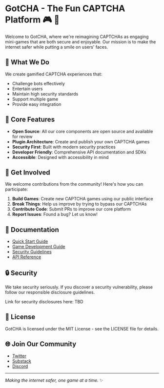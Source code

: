 # GotCHA - The Fun CAPTCHA Platform 🎮 🤖

Welcome to GotCHA, where we're reimagining CAPTCHAs as engaging mini-games that are both secure and enjoyable. Our mission is to make the internet safer while putting a smile on users' faces.

## 🎯 What We Do

We create gamified CAPTCHA experiences that:
- Challenge bots effectively
- Entertain users
- Maintain high security standards
- Support multiple game
- Provide easy integration

## 🌟 Core Features

- **Open Source**: All our core components are open source and available for review
- **Plugin Architecture**: Create and publish your own CAPTCHA games
- **Security First**: Built with modern security practices
- **Developer Friendly**: Comprehensive API documentation and SDKs
- **Accessible**: Designed with accessibility in mind

## 🤝 Get Involved

We welcome contributions from the community! Here's how you can participate:

1. **Build Games**: Create new CAPTCHA games using our public interface
2. **Break Things**: Help us improve by trying to bypass our CAPTCHAs
3. **Contribute Code**: Submit PRs to improve our core platform
4. **Report Issues**: Found a bug? Let us know!


## 📖 Documentation

- [Quick Start Guide](docs/quickstart.md)
- [Game Development Guide](docs/game-dev.md)
- [Security Guidelines](docs/game-dev.md)
- [API Reference](docs/game-dev.md)


## 🔒 Security

We take security seriously. If you discover a security vulnerability, please follow our responsible disclosure guidelines.

Link for security disclosures here: TBD

## 📜 License
GotCHA is licensed under the MIT License - see the LICENSE file for details.

## 🌐 Join Our Community



- [Twitter](https://www.x.com/GotCHA_Labs)
- [Substack](https://www.substack.com/GotCHA_Labs)
- [Discord](https://www.x.com/GotCHA_Labs)


---

*Making the internet safer, one game at a time.* ✨

